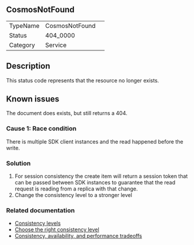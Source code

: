 ## CosmosNotFound

|   |   |   |
|---|---|---|
|TypeName|CosmosNotFound|
|Status|404_0000|
|Category|Service|

## Description

This status code represents that the resource no longer exists. 

## Known issues

The document does exists, but still returns a 404. 

### Cause 1: Race condition 
There is multiple SDK client instances and the read happened before the write.

### Solution
1. For session consistency the create item will return a session token that can be passed between SDK instances to guarantee that the read request is reading from a replica with that change.
2. Change the consistency level to a stronger level

### Related documentation
* [Consistency levels](https://docs.microsoft.com/azure/cosmos-db/consistency-levels)
* [Choose the right consistency level](https://docs.microsoft.com/azure/cosmos-db/consistency-levels-choosing)
* [Consistency, availability, and performance tradeoffs](https://docs.microsoft.com/azure/cosmos-db/consistency-levels-tradeoffs)